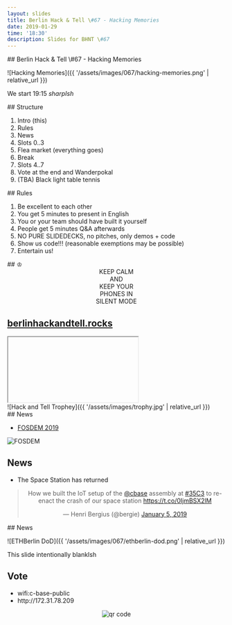```yaml
---
layout: slides
title: Berlin Hack & Tell \#67 - Hacking Memories
date: 2019-01-29
time: '18:30'
description: Slides for BHNT \#67
---
```


<section data-markdown>
## Berlin Hack & Tell \#67 - Hacking Memories

![Hacking Memories]({{ '/assets/images/067/hacking-memories.png' | relative_url }})

We start 19:15 *sharpIsh*
</section>

<section data-markdown>
## Structure

1. Intro (this)
1. Rules
1. News
1. Slots 0..3
1. Flea market (everything goes)
1. Break
1. Slots 4..7
1. Vote at the end and Wanderpokal
1. (TBA) Black light table tennis
</section>

<section data-markdown>
## Rules

1. Be excellent to each other
1. You get 5 minutes to present in English
1. You or your team should have built it yourself
1. People get 5 minutes Q&A afterwards
1. NO PURE SLIDEDECKS, no pitches, only demos + code
1. Show us code!!! (reasonable exemptions may be possible)
1. Entertain us!
</section>

<section data-markdown>
## &#9812;
<center>
KEEP CALM</br>
AND</br>
KEEP YOUR</br>
PHONES IN</br>
SILENT MODE</br>
</center>
</section>

<section>
<h2><a href="https://berlinhackandtell.rocks/">berlinhackandtell.rocks</a></h2>
<iframe class="stretch" data-src="https://berlinhackandtell.rocks"></iframe>
</section>

<section data-markdown>
![Hack and Tell Trophey]({{ '/assets/images/trophy.jpg' | relative_url }})
</section>

<section data-markdown>
## News

* [FOSDEM 2019](https://fosdem.org/2019/)

![FOSDEM](https://www.lpi.org/sites/default/files/field/image/FOSDEM%202019%201200x824%20%281%29.jpg)

</section>

<section>
<h2>News</h2>

<ul>
<li>The Space Station has returned</li>
</ul>
<center>
<blockquote class="twitter-tweet" data-lang="en"><p lang="en" dir="ltr">How we built the IoT setup of the <a href="https://twitter.com/cbase?ref_src=twsrc%5Etfw">@cbase</a> assembly at <a href="https://twitter.com/hashtag/35C3?src=hash&amp;ref_src=twsrc%5Etfw">#35C3</a> to re-enact the crash of our space station <a href="https://t.co/0IjmBSX2lM">https://t.co/0IjmBSX2lM</a></p>&mdash; Henri Bergius (@bergie) <a href="https://twitter.com/bergie/status/1081614759357755392?ref_src=twsrc%5Etfw">January 5, 2019</a></blockquote>
<script async src="https://platform.twitter.com/widgets.js" charset="utf-8"></script>
</center>
</section>


<section data-markdown>
## News

![ETHBerlin DoD]({{ '/assets/images/067/ethberlin-dod.png' | relative_url }})

</section>

<section data-markdown>
This slide intentionally blankIsh
</section>

<section>
<h2>Vote</h2>

<ul>
<li>wifi:c-base-public</li>
<li>http://172.31.78.209</li>
</ul>
<center>
<img src="http://api.qrserver.com/v1/create-qr-code/?color=000000&amp;bgcolor=FFFFFF&amp;data=http%3A%2F%2F172.31.78.209&amp;qzone=1&amp;margin=0&amp;size=400x400&amp;ecc=L" alt="qr code" />
</center>
</section>
